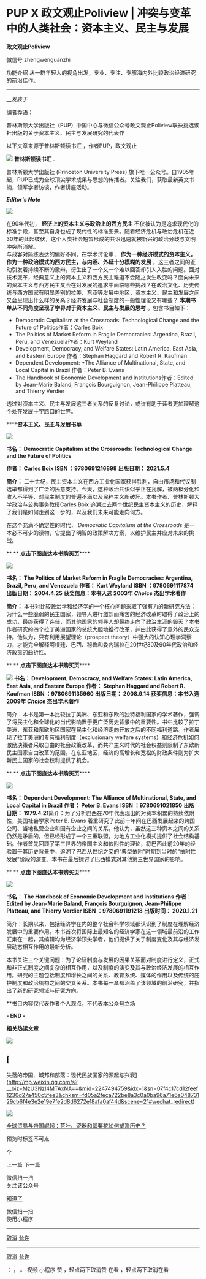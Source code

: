 

#  PUP X 政文观止Poliview | 冲突与变革中的人类社会：资本主义、民主与发展



**政文观止Poliview** 

微信号 zhengwenguanzhi

功能介绍 从一群年轻人的视角出发，专业、专注、专解海内外比较政治经济研究的前沿佳作。

____

___发表于_


编者荐语：

普林斯顿大学出版社（PUP）中国中心与微信公众号政文观止Poliview联袂挑选该社出版的关于资本主义、民主与发展研究的代表作

以下文章来源于普林斯顿读书汇 ，作者PUP，政文观止

![](/images/79/2.png) **普林斯顿读书汇** .

普林斯顿大学出版社 (Princeton University Press)
旗下唯一公众号。自1905年起，PUP已成为全球顶尖学术成果与思想的传播者。关注我们，获取最新英文书摘，领军学者访谈，作者讲座活动。

**_Editor's Note_**

![](/images/79/3.png)

在90年代初， **经济上的资本主义与政治上的西方民主**
不仅被认为是追求现代化的标准手段，甚至其自身也成了现代性的标准图景。随着经济危机与政治危机在近30年的此起彼伏，这个人类社会短暂形成的共识迅速就被新兴的政治分歧与文明冲突所消解。  
与政客对简练表达的偏好不同，在学术讨论中， **作为一种经济模式的资本主义，作为一种政治模式的西方民主，与内涵、外延十分模糊的发展**
，这三者之间的互动引发着持续不断的激辩，衍生出了一个又一个难以回答却引人入胜的问题。面对技术变革，经典意义上的资本主义和西方民主难道不会随之发生改变吗？面向未来的资本主义与西方民主又会在对发展的追求中面临哪些挑战？在政治文化、历史传统与西方国家有明显差别的拉美、东亚等发展中地区，资本主义、民主和发展之间又会呈现出什么样的关系？经济发展与社会制度的一般性理论又有哪些？
**本期书单从不同角度呈现了学界对于资本主义、民主与发展的思考** 。包含书目如下：

  * Democratic Capitalism at the Crossroads: Technological Change and the Future of Politics作者：Carles Boix
  * The Politics of Market Reform in Fragile Democracies: Argentina, Brazil, Peru, and Venezuela作者：Kurt Weyland
  * Development, Democracy, and Welfare States: Latin America, East Asia, and Eastern Europe 作者：Stephan Haggard and Robert R. Kaufman
  * Dependent Development: *The Alliance of Multinational, State, and Local Capital in Brazil 作者：Peter B. Evans
  * The Handbook of Economic Development and Institutions作者：Edited by Jean-Marie Baland, François Bourguignon, Jean-Philippe Platteau, and Thierry Verdier  

透过对资本主义、民主与发展这三者关系的反复讨论，或许有助于读者更加理解这个处在发展十字路口的世界。

  

  

 ********资本主义、民主与发展书单****

  

![](/images/79/4.jpeg)

 **书名： Democratic Capitalism at the Crossroads: Technological Change and the
Future of Politics**

 **作者： Carles Boix** **ISBN ：9780691216898** **出版日期： 2021.5.4**

 **简介：**
二十世纪，民主资本主义在西方工业化国家获得胜利，自由市场和代议制选举都得到了广泛的民意支持。今天，这种政治共识似乎正在瓦解，被两极分化和收入不平等、对民主制度的普遍不满以及民粹主义所破坏。本书作者、普林斯顿大学政治与公共事务教授Carles
Boix 追溯过去两个世纪民主资本主义的历史，解释了我们是如何走到这一步的，以及我们未来可能走向何方。

在这个充满不确定性的时代， _Democratic Capitalism at the Crossroads_
是一本必不可少的读物，它提出了明智的政策解决方案，以维护民主并应对未来的挑战。

  

 ** ** **点击下图直达本书购买页******

[![](/images/79/5.jpeg)]()

  

 **书名： The Politics of Market Reform in Fragile Democracies: Argentina,
Brazil, Peru, and Venezuela** **作者： Kurt Weyland** **ISBN ：9780691117874**
**出版日期： 2004.4.25** **获奖信息：本书入选 2003年 _Choice_ 杰出学术著作**

 **简介：**
本书对比较政治学和经济学的一个核心问题采取了强有力的新研究方法：为什么一些脆弱的民主国家，领导人进行激烈而痛苦的经济改革时取得了政治上的成功，最终获得了连任，而其他国家的领导人却最终走向了政治生涯的毁灭？本书作者研究的四个拉丁美洲国家的总统大胆地推行改革，并由此获得了意外的民众支持。他认为，只有利用展望理论（prospect
theory）中强大的认知心理学洞察力，才能完全解释阿根廷、巴西、秘鲁和委内瑞拉在20世纪80及90年代政治和经济政策的曲折性。

  

 ** ** **点击下图直达本书购买页******

[![](/images/79/6.jpeg)]() **书名： Development, Democracy, and Welfare States:
Latin America, East Asia, and Eastern Europe** **作者： Stephan Haggard and
Robert R. Kaufman** **ISBN ：9780691135960** **出版日期： 2008.9.14** **获奖信息：本书入选
2009年 _Choice_ 杰出学术著作**

简介：本书是第一本比较拉丁美洲、东亚和东欧的独特福利国家的学术著作，强调了将民主化和全球化的当代影响置于更广泛历史背景中的重要性。书中比较了拉丁美洲、东亚和东欧地区国家在民主化和经济走向开放之后的不同福利道路。作者展现了拉丁美洲的专有福利制度（exclusionary
welfare
systems）和经济危机如何激励决策者采取自由的社会政策改革，而共产主义时代的社会权益则限制了东欧新民主国家自由改革的范围。在东亚地区，经济的高增长和宽松的财政条件则为扩大新民主国家的社会权利提供了机会。

  

 ** ** **点击下图直达本书购买页******

[![](/images/79/7.jpeg)]()

 **书名： Dependent Development: The Alliance of Multinational, State, and Local
Capital in Brazil** **作者： Peter B. Evans** **ISBN ：9780691021850** **出版日期：
1979.4.21**简介：为了分析巴西在70年代表现出的对资本积累的持续依附性，美国社会学家Peter B. Evans
着重研究了此前十年间在巴西发展起来的跨国公司、当地私营企业和国有企业之间的关系。他认为，虽然这三种资本之间的关系仍然是矛盾的，但已经形成了一个三重联盟，为地方工业化模式提供了社会结构基础。作者首先回顾了第三世界的帝国主义和依附性的理论，将巴西此前20年的经验置于其历史背景中，追溯了巴西从世纪之交的“典型依附”时期到当时的“依附性发展”阶段的演变。本书在最后探讨了巴西模式对其他第三世界国家的影响。  

 ** ** **点击下图直达本书购买页******

[![](/images/79/8.jpeg)]()

 **书名： The Handbook of Economic Development and Institutions** **作者： Edited by
Jean-Marie Baland, François Bourguignon, Jean-Philippe Platteau, and Thierry
Verdier** **ISBN ：9780691191218** **出版时间： 2020.1.21**

简介：长期以来，包括经济学在内的整个社会科学领域都认识到了制度在理解经济发展中的重要作用。本书首次将国际上最知名的经济学家在这一领域最前沿的工作汇集在一起，其编辑均为经济学顶尖学者，他们提供了关于制度变化及其与经济发展动态相互作用的最新分析。

本书关注三个关键问题：为了论证制度与发展的因果关系而对制度进行定义，正式和非正式制度之间复杂的相互作用，以及制度的演变及其与政治经济发展的相互作用。研究的主题包括制度和增长之间的关系、教育系统、媒体的作用以及传统的庇护制度和政治机构之间的交叉关系。本书每一章都涵盖了该领域的前沿研究，并指出了新的研究领域与研究方向。

  

**书目内容仅代表作者个人观点，不代表本公众号立场

  

 **\- END -**

  

 **相关热读文章**

  

![](/images/79/9.jpeg)

## [
失落的帝国、城邦和部落：现代民族国家的源起与兴衰](http://mp.weixin.qq.com/s?__biz=MzU3NzI4MTAxNA==&mid=2247494759&idx=1&sn=07f4c17cd12feef1230d27a450c5fee3&chksm=fd05a2feca722be8a3c0a0ba96a71e6a04873129cb6f4e3e2e19e7fe2d8d6272e18afa0af44d&scene=21#wechat_redirect)

  

![](/images/79/10.jpeg)

[全球贸易与帝国崛起：茶叶、瓷器和罂粟花如何塑造历史？](http://mp.weixin.qq.com/s?__biz=MzU3NzI4MTAxNA==&mid=2247490514&idx=1&sn=3bddb5581cbe4943dcd0956f09d1d7b9&chksm=fd06554bca71dc5dfe5876ceaaea1d60512d2b89e5b6d023c80d18028557a2429bfb9aa9c379&scene=21#wechat_redirect)

  

预览时标签不可点



个

上一篇 下一篇



微信扫一扫  
关注该公众号

[知道了](javascript:;)

 微信扫一扫  
使用小程序

****

[取消](javascript:void\(0\);) [允许](javascript:void\(0\);)

****

[取消](javascript:void\(0\);) [允许](javascript:void\(0\);)

： ， 。 视频 小程序 赞 ，轻点两下取消赞 在看 ，轻点两下取消在看

